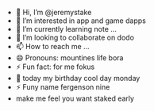 - 👋 Hi, I’m @jeremystake
- 👀 I’m interested in app and game dapps
- 🌱 I’m currently learning note ...
- 💞️ I’m looking to collaborate on dodo
- 📫 How to reach me ...
- 😄 Pronouns: mountines life bora
- ⚡ Fun fact: for me fokus
- 👀 today my birthday cool day monday
- ⚡ Funy name fergenson nine
-  make me feel you want staked early
